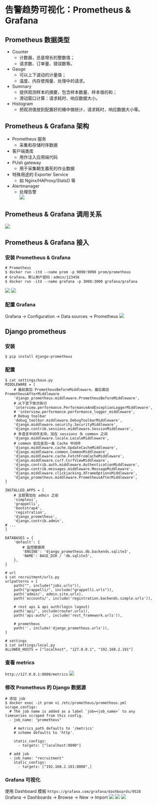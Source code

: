 # 告警趋势可视化：Prometheus & Grafana
## Prometheus 数据类型
- Counter
  - 计数器，总是增长的整数值；
  - 请求数、订单量、错误数等。
- Gauge
  - 可以上下波动的计量值；
  - 温度、内存使用量、处理中的请求。
- Summary
  - 提供观测样本的摘要，包含样本数量、样本值的和；
  - 滑动窗口计算：请求耗时、响应数据大小。
- Histogram
  - 把观测值放到配置好的桶中做统计，请求耗时，响应数据大小等。

## Prometheus & Grafana 架构
- Prometheus 服务
  - 采集和存储时序数据
- 客户端类库
  - 用作注入应用端代码
- PUsh gateway
  - 用于采集朝生暮死的作业数据
- 特殊用途的 Exporter Service
  - 如 Nginx/HAProxy/StatsD 等
- Alertmanager
  - 处理告警  
![](.prometheus_grafana_images/c8aff39d.png)

## Prometheus & Grafana 调用关系
![](.prometheus_grafana_images/f5f5db2f.png)

## Prometheus & Grafana 接入
### 安装 Prometheus & Grafana
```shell
# Prometheus
$ docker run -itd --name prom -p 9090:9090 prom/prometheus
# Grafana，默认用户密码：admin/123456
$ docker run -itd --name grafana -p 3000:3000 grafana/grafana
```
![](.prometheus_grafana_images/bb81e97c.png)
![](.prometheus_grafana_images/1d935157.png)

### 配置 Grafana
Grafana -> Configuration -> Data sources -> Prometheus
![](.prometheus_grafana_images/d3005a5e.png)

## Django prometheus
### 安装
```shell
$ pip install django-prometheus
```

### 配置
```shell
$ cat settings/base.py
MIDDLEWARE = [
    # 最前面加 PrometheusBeforeMiddleware，最后面加 PrometheusAfterMiddleware
    'django_prometheus.middleware.PrometheusBeforeMiddleware',
    # 从下至下依次执行
    'interview.performance.PerformanceAndExceptionLoggerMiddleware',
    # 'interview.performance.performance_logger_middleware',
    # Debug toolbar
    'debug_toolbar.middleware.DebugToolbarMiddleware',
    'django.middleware.security.SecurityMiddleware',
    'django.contrib.sessions.middleware.SessionMiddleware',
    # 多语言中间件支持，加在 sessions 与 common 之间
    'django.middleware.locale.LocaleMiddleware',
    # common 前后各加一条 Cache 中间件
    'django.middleware.cache.UpdateCacheMiddleware',
    'django.middleware.common.CommonMiddleware',
    'django.middleware.cache.FetchFromCacheMiddleware',
    'django.middleware.csrf.CsrfViewMiddleware',
    'django.contrib.auth.middleware.AuthenticationMiddleware',
    'django.contrib.messages.middleware.MessageMiddleware',
    'django.middleware.clickjacking.XFrameOptionsMiddleware',
    'django_prometheus.middleware.PrometheusAfterMiddleware',
]

INSTALLED_APPS = [
    # 主题需加在 admin 之前
    'simpleui',
    'grappelli',
    'bootstrap4',
    'registration',
    'django_prometheus',
    'django.contrib.admin',
# ...
]

DATABASES = {
    'default': {
        # 监控数据库
        'ENGINE': 'django_prometheus.db.backends.sqlite3',
        'NAME': BASE_DIR / 'db.sqlite3',
    },
}

# url
$ cat recruitment/urls.py
urlpatterns = [
    path("", include("jobs.urls")),
    path("grappelli/", include("grappelli.urls")),
    path('admin/', admin.site.urls),
    path('accounts/', include('registration.backends.simple.urls')),

    # rest api & api auth(login logout)
    path('api/', include(router.urls)),
    path('api-auth/', include('rest_framework.urls')),
    
    # prometheus
    path('', include('django_prometheus.urls')),
]

# settings
$ cat settings/local.py
ALLOWED_HOSTS = ["localhost", "127.0.0.1", "192.168.2.101"]
```

### 查看 metrics
`http://127.0.0.1:8000/metrics`
![](.prometheus_grafana_images/bd2625cd.png)

### 修改 Prometheus 的 Django 数据源
```shell
# 添加 job
$ docker exec -it prom vi /etc/prometheus/prometheus.yml
scrape_configs:
  # The job name is added as a label `job=<job_name>` to any timeseries scraped from this config.
  - job_name: "prometheus"

    # metrics_path defaults to '/metrics'
    # scheme defaults to 'http'.

    static_configs:
      - targets: ["localhost:9090"]

  # add job
  - job_name: "recruitment"
    static_configs:
      - targets: ["192.168.2.101:8000",]
```

### Grafana 可视化
使用 Dashboard 模板 `https://grafana.com/grafana/dashboards/9528`
Grafana -> Dashboards -> Browse -> New -> Import
![](.prometheus_grafana_images/1ea756fa.png)
![](.prometheus_grafana_images/eedbc9ed.png)
![](.prometheus_grafana_images/c9c6de07.png)
